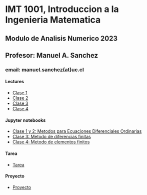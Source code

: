 # IMT 1001, Introduccion a la Ingenieria Matematica
## Modulo de Analisis Numerico 2023
## Profesor: Manuel A. Sanchez
### email: manuel.sanchez(at)uc.cl


#### Lectures
- [Clase 1](IMT1001/IMT1001_NA_clase1_v2.pdf)
- [Clase 2](IMT1001/IMT1001_NA_clase2.pdf)
- [Clase 3](IMT1001/IMT1001_clase3.pdf)
- [Clase 4](IMT1001/IMT1001_NA_clase4.pdf)

#### Jupyter notebooks
- [Clase 1 y 2: Metodos para Ecuaciones Diferenciales Ordinarias](IMT1001/IMT_1001_clase1.slides.html)
- [Clase 3: Metodo de diferencias finitas](IMT1001/IMT_1001_clase3.slides.html)
- [Clase 4: Metodo de elementos finitos]()

#### Tarea
- [Tarea]() 

#### Proyecto
- [Proyecto]()

